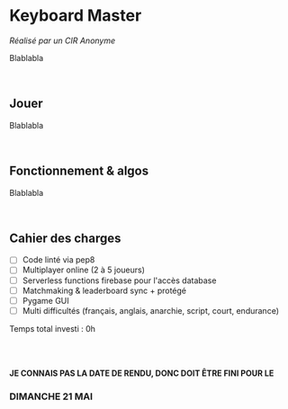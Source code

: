 # Keyboard Master
*Réalisé par un CIR Anonyme*

Blablabla


<br>

## Jouer
Blablabla

<br>

## Fonctionnement & algos
Blablabla

<br>

## Cahier des charges
- [ ] Code linté via pep8
- [ ] Multiplayer online (2 à 5 joueurs)
- [ ] Serverless functions firebase pour l'accès database
- [ ] Matchmaking & leaderboard sync + protégé
- [ ] Pygame GUI
- [ ] Multi difficultés (français, anglais, anarchie, script, court, endurance)

Temps total investi : 0h


<br>
<br>

**JE CONNAIS PAS LA DATE DE RENDU, DONC DOIT ÊTRE FINI POUR LE**
### DIMANCHE 21 MAI
